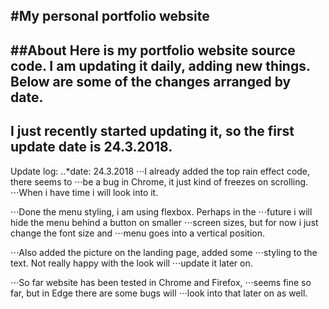 #My personal portfolio website
---
##About
Here is my portfolio website source code. I am updating it daily, adding new things. Below are some of the changes arranged by date. 
---
I just recently started updating it, so the first update date is 24.3.2018.
---
Update log:
..*date: 24.3.2018
⋅⋅⋅I already added the top rain effect code, there seems to ⋅⋅⋅be a bug in Chrome, it just kind of freezes on scrolling. ⋅⋅⋅When i have time i will look into it.

⋅⋅⋅Done the menu styling, i am using flexbox. Perhaps in the ⋅⋅⋅future i will hide the menu behind a button on smaller 
⋅⋅⋅screen sizes, but for now i just change the font size and ⋅⋅⋅menu goes into a vertical position.

⋅⋅⋅Also added the picture on the landing page, added some 
⋅⋅⋅styling to the text. Not really happy with the look will ⋅⋅⋅update it later on.

⋅⋅⋅So far website has been tested in Chrome and Firefox, 
⋅⋅⋅seems fine so far, but in Edge there are some bugs will ⋅⋅⋅look into that later on as well.

